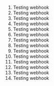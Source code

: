 1. Testing webhook
2. Testing webhook
3. Testing webhook
4. Testing webhook
5. Testing webhook
6. Testing webhook
7. Testing webhook
8. Testing webhook
9. Testing webhook
10. Testing webhook
11. Testing webhook
12. Testing webhook
13. Testing webhook
14. Testing webhook
